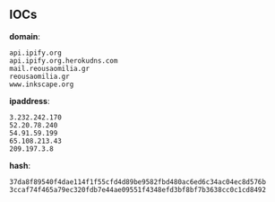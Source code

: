 
## IOCs

__domain__:

```text
api.ipify.org
api.ipify.org.herokudns.com
mail.reousaomilia.gr
reousaomilia.gr
www.inkscape.org
```
__ipaddress__:

```text
3.232.242.170
52.20.78.240
54.91.59.199
65.108.213.43
209.197.3.8
```
__hash__:

```text
37da8f89540f4dae114f1f55cfd4d89be9582fbd480ac6ed6c34ac04ec8d576b
3ccaf74f465a79ec320fdb7e44ae09551f4348efd3bf8bf7b3638cc0c1cd8492
```